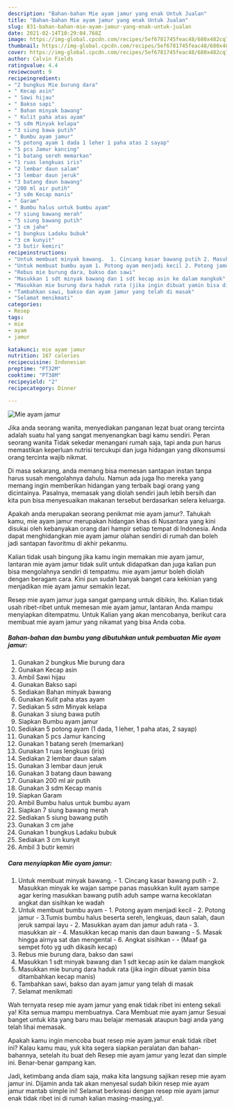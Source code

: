 ```yaml
---
description: "Bahan-bahan Mie ayam jamur yang enak Untuk Jualan"
title: "Bahan-bahan Mie ayam jamur yang enak Untuk Jualan"
slug: 831-bahan-bahan-mie-ayam-jamur-yang-enak-untuk-jualan
date: 2021-02-14T10:29:04.768Z
image: https://img-global.cpcdn.com/recipes/5ef6781745feac48/680x482cq70/mie-ayam-jamur-foto-resep-utama.jpg
thumbnail: https://img-global.cpcdn.com/recipes/5ef6781745feac48/680x482cq70/mie-ayam-jamur-foto-resep-utama.jpg
cover: https://img-global.cpcdn.com/recipes/5ef6781745feac48/680x482cq70/mie-ayam-jamur-foto-resep-utama.jpg
author: Calvin Fields
ratingvalue: 4.4
reviewcount: 9
recipeingredient:
- "2 bungkus Mie burung dara"
- " Kecap asin"
- " Sawi hijau"
- " Bakso sapi"
- " Bahan minyak bawang"
- " Kulit paha atas ayam"
- "5 sdm Minyak kelapa"
- "3 siung bawa putih"
- " Bumbu ayam jamur"
- "5 potong ayam 1 dada 1 leher 1 paha atas 2 sayap"
- "5 pcs Jamur kancing"
- "1 batang sereh memarkan"
- "1 ruas lengkuas iris"
- "2 lembar daun salam"
- "3 lembar daun jeruk"
- "3 batang daun bawang"
- "200 ml air putih"
- "3 sdm Kecap manis"
- " Garam"
- " Bumbu halus untuk bumbu ayam"
- "7 siung bawang merah"
- "5 siung bawang putih"
- "3 cm jahe"
- "1 bungkus Ladaku bubuk"
- "3 cm kunyit"
- "3 butir kemiri"
recipeinstructions:
- "Untuk membuat minyak bawang.  1. Cincang kasar bawang putih 2. Masukkan minyak ke wajan sampe panas masukkan kulit ayam sampe agar kering masukkan bawang putih aduh sampe warna kecoklatan angkat dan sisihkan ke wadah"
- "Untuk membuat bumbu ayam 1. Potong ayam menjadi kecil 2. Potong jamur 3.Tumis bumbu halus beserta sereh, lengkuas, daun salah, daun jeruk sampai layu 2. Masukkan ayam dan jamur aduh rata 3. masukkan air 4. Masukkan kecap manis dan daun bawang 5. Masak hingga airnya sat dan mengental 6. Angkat sisihkan  (Maaf ga sempet foto yg udh dikasih kecap)"
- "Rebus mie burung dara, bakso dan sawi"
- "Masukkan 1 sdt minyak bawang dan 1 sdt kecap asin ke dalam mangkok"
- "Masukkan mie burung dara haduk rata (jika ingin dibuat yamin bisa ditambahkan kecap manis)"
- "Tambahkan sawi, bakso dan ayam jamur yang telah di masak"
- "Selamat menikmati"
categories:
- Resep
tags:
- mie
- ayam
- jamur

katakunci: mie ayam jamur 
nutrition: 167 calories
recipecuisine: Indonesian
preptime: "PT32M"
cooktime: "PT38M"
recipeyield: "2"
recipecategory: Dinner

---
```



![Mie ayam jamur](https://img-global.cpcdn.com/recipes/5ef6781745feac48/680x482cq70/mie-ayam-jamur-foto-resep-utama.jpg)

Jika anda seorang wanita, menyediakan panganan lezat buat orang tercinta adalah suatu hal yang sangat menyenangkan bagi kamu sendiri. Peran seorang  wanita Tidak sekedar menangani rumah saja, tapi anda pun harus memastikan keperluan nutrisi tercukupi dan juga hidangan yang dikonsumsi orang tercinta wajib nikmat.

Di masa  sekarang, anda memang bisa memesan santapan instan tanpa harus susah mengolahnya dahulu. Namun ada juga lho mereka yang memang ingin memberikan hidangan yang terbaik bagi orang yang dicintainya. Pasalnya, memasak yang diolah sendiri jauh lebih bersih dan kita pun bisa menyesuaikan makanan tersebut berdasarkan selera keluarga. 



Apakah anda merupakan seorang penikmat mie ayam jamur?. Tahukah kamu, mie ayam jamur merupakan hidangan khas di Nusantara yang kini disukai oleh kebanyakan orang dari hampir setiap tempat di Indonesia. Anda dapat menghidangkan mie ayam jamur olahan sendiri di rumah dan boleh jadi santapan favoritmu di akhir pekanmu.

Kalian tidak usah bingung jika kamu ingin memakan mie ayam jamur, lantaran mie ayam jamur tidak sulit untuk didapatkan dan juga kalian pun bisa mengolahnya sendiri di tempatmu. mie ayam jamur boleh diolah dengan beragam cara. Kini pun sudah banyak banget cara kekinian yang menjadikan mie ayam jamur semakin lezat.

Resep mie ayam jamur juga sangat gampang untuk dibikin, lho. Kalian tidak usah ribet-ribet untuk memesan mie ayam jamur, lantaran Anda mampu menyiapkan ditempatmu. Untuk Kalian yang akan mencobanya, berikut cara membuat mie ayam jamur yang nikamat yang bisa Anda coba.

<!--inarticleads1-->

##### Bahan-bahan dan bumbu yang dibutuhkan untuk pembuatan Mie ayam jamur:

1. Gunakan 2 bungkus Mie burung dara
1. Gunakan  Kecap asin
1. Ambil  Sawi hijau
1. Gunakan  Bakso sapi
1. Sediakan  Bahan minyak bawang
1. Gunakan  Kulit paha atas ayam
1. Sediakan 5 sdm Minyak kelapa
1. Gunakan 3 siung bawa putih
1. Siapkan  Bumbu ayam jamur
1. Sediakan 5 potong ayam (1 dada, 1 leher, 1 paha atas, 2 sayap)
1. Gunakan 5 pcs Jamur kancing
1. Gunakan 1 batang sereh (memarkan)
1. Gunakan 1 ruas lengkuas (iris)
1. Sediakan 2 lembar daun salam
1. Gunakan 3 lembar daun jeruk
1. Gunakan 3 batang daun bawang
1. Gunakan 200 ml air putih
1. Gunakan 3 sdm Kecap manis
1. Siapkan  Garam
1. Ambil  Bumbu halus untuk bumbu ayam
1. Siapkan 7 siung bawang merah
1. Sediakan 5 siung bawang putih
1. Gunakan 3 cm jahe
1. Gunakan 1 bungkus Ladaku bubuk
1. Sediakan 3 cm kunyit
1. Ambil 3 butir kemiri




<!--inarticleads2-->

##### Cara menyiapkan Mie ayam jamur:

1. Untuk membuat minyak bawang.  - 1. Cincang kasar bawang putih - 2. Masukkan minyak ke wajan sampe panas masukkan kulit ayam sampe agar kering masukkan bawang putih aduh sampe warna kecoklatan angkat dan sisihkan ke wadah
1. Untuk membuat bumbu ayam - 1. Potong ayam menjadi kecil - 2. Potong jamur - 3.Tumis bumbu halus beserta sereh, lengkuas, daun salah, daun jeruk sampai layu - 2. Masukkan ayam dan jamur aduh rata - 3. masukkan air - 4. Masukkan kecap manis dan daun bawang - 5. Masak hingga airnya sat dan mengental - 6. Angkat sisihkan -  - (Maaf ga sempet foto yg udh dikasih kecap)
1. Rebus mie burung dara, bakso dan sawi
1. Masukkan 1 sdt minyak bawang dan 1 sdt kecap asin ke dalam mangkok
1. Masukkan mie burung dara haduk rata (jika ingin dibuat yamin bisa ditambahkan kecap manis)
1. Tambahkan sawi, bakso dan ayam jamur yang telah di masak
1. Selamat menikmati




Wah ternyata resep mie ayam jamur yang enak tidak ribet ini enteng sekali ya! Kita semua mampu membuatnya. Cara Membuat mie ayam jamur Sesuai banget untuk kita yang baru mau belajar memasak ataupun bagi anda yang telah lihai memasak.

Apakah kamu ingin mencoba buat resep mie ayam jamur enak tidak ribet ini? Kalau kamu mau, yuk kita segera siapkan peralatan dan bahan-bahannya, setelah itu buat deh Resep mie ayam jamur yang lezat dan simple ini. Benar-benar gampang kan. 

Jadi, ketimbang anda diam saja, maka kita langsung sajikan resep mie ayam jamur ini. Dijamin anda tak akan menyesal sudah bikin resep mie ayam jamur mantab simple ini! Selamat berkreasi dengan resep mie ayam jamur enak tidak ribet ini di rumah kalian masing-masing,ya!.

